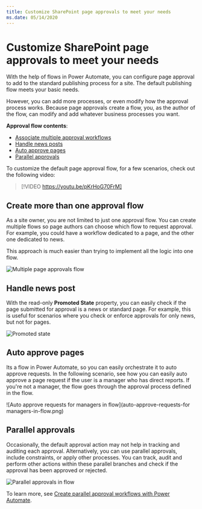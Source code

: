 ```yaml
---
title: Customize SharePoint page approvals to meet your needs
ms.date: 05/14/2020
---
```


# Customize SharePoint page approvals to meet your needs

With the help of flows in Power Automate, you can configure page approval to add to the standard publishing process for a site. The default publishing flow meets your basic needs.

However, you can add more processes, or even modify how the approval process works. Because page approvals create a flow, you, as the author of the flow, can modify and add whatever business processes you want.

**Approval flow contents**:

- [Associate multiple approval workflows](#create-more-than-one-approval-flow)
- [Handle news posts](handle-news-posts)
- [Auto approve pages](auto-approve-pages)
- [Parallel approvals](parallel-approvals)

To customize the default page approval flow, for a few scenarios, check out the following video:

> [!VIDEO https://youtu.be/pKrHoG70FrM]

## Create more than one approval flow

As a site owner, you are not limited to just one approval flow. You can create multiple flows so page authors can choose which flow to request approval. For example, you could have a workflow dedicated to a page, and the other one dedicated to news.

This approach is much easier than trying to implement all the logic into one flow.

![Multiple page approvals flow](multiple-page-approvals-flow.png)

## Handle news post

With the read-only **Promoted State** property, you can easily check if the page submitted for approval is a news or standard page. For example, this is useful for scenarios where you check or enforce approvals for only news, but not for pages.

![Promoted state](promoted-state.png)

## Auto approve pages

Its a flow in Power Automate, so you can easily orchestrate it to auto approve requests. In the following scenario, see how you can easily auto approve a page request if the user is a manager who has direct reports. If you're not a manager, the flow goes through the approval process defined in the flow.

![Auto approve requests for managers in flow](auto-approve-requests-for managers-in-flow.png)

## Parallel approvals

Occasionally, the default approval action may not help in tracking and auditing each approval. Alternatively, you can use parallel approvals, include constraints, or apply other processes. You can track, audit and perform other actions within these parallel branches and check if the approval has been approved or rejected.

![Parallel approvals in flow](parallel-approvals-in-flow.png)

To learn more, see [Create parallel approval workflows with Power Automate](https://docs.microsoft.com/power-automate/parallel-modern-approvals).


